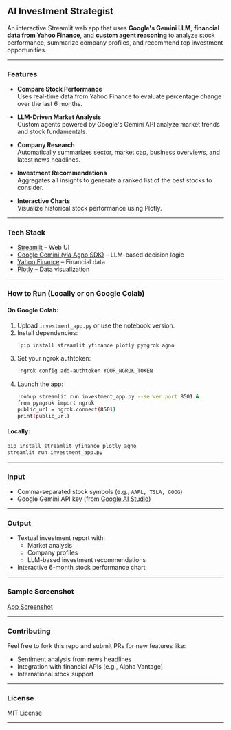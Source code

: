 ## AI Investment Strategist

An interactive Streamlit web app that uses **Google's Gemini LLM**, **financial data from Yahoo Finance**, and **custom agent reasoning** to analyze stock performance, summarize company profiles, and recommend top investment opportunities.

---

### Features

- **Compare Stock Performance**  
  Uses real-time data from Yahoo Finance to evaluate percentage change over the last 6 months.

- **LLM-Driven Market Analysis**  
  Custom agents powered by Google's Gemini API analyze market trends and stock fundamentals.

- **Company Research**  
  Automatically summarizes sector, market cap, business overviews, and latest news headlines.

- **Investment Recommendations**  
  Aggregates all insights to generate a ranked list of the best stocks to consider.

- **Interactive Charts**  
  Visualize historical stock performance using Plotly.

---

### Tech Stack

- [Streamlit](https://streamlit.io/) – Web UI  
- [Google Gemini (via Agno SDK)](https://developers.google.com/) – LLM-based decision logic  
- [Yahoo Finance](https://pypi.org/project/yfinance/) – Financial data  
- [Plotly](https://plotly.com/python/) – Data visualization

---

### How to Run (Locally or on Google Colab)

#### On Google Colab:

1. Upload `investment_app.py` or use the notebook version.
2. Install dependencies:
   ```bash
   !pip install streamlit yfinance plotly pyngrok agno
   ```
3. Set your ngrok authtoken:
   ```bash
   !ngrok config add-authtoken YOUR_NGROK_TOKEN
   ```
4. Launch the app:
   ```bash
   !nohup streamlit run investment_app.py --server.port 8501 &
   from pyngrok import ngrok
   public_url = ngrok.connect(8501)
   print(public_url)
   ```

#### Locally:

```bash
pip install streamlit yfinance plotly agno
streamlit run investment_app.py
```

---

### Input

- Comma-separated stock symbols (e.g., `AAPL, TSLA, GOOG`)
- Google Gemini API key (from [Google AI Studio](https://makersuite.google.com/))

---

### Output

- Textual investment report with:
  - Market analysis
  - Company profiles
  - LLM-based investment recommendations
- Interactive 6-month stock performance chart

---

### Sample Screenshot

[App Screenshot](assets/app_screenshot.png) <!-- Optional, if you plan to add images -->

---

### Contributing

Feel free to fork this repo and submit PRs for new features like:
-  Sentiment analysis from news headlines
-  Integration with financial APIs (e.g., Alpha Vantage)
-  International stock support

---

### License

MIT License

---
